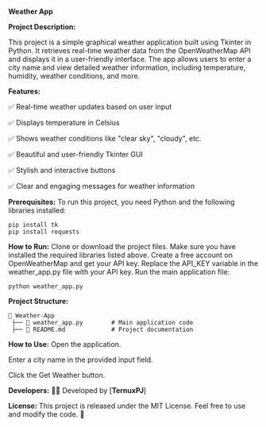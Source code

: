 **Weather App**

**Project Description:**

This project is a simple graphical weather application built using Tkinter in Python. It retrieves real-time weather data from the OpenWeatherMap API and displays it in a user-friendly interface. The app allows users to enter a city name and view detailed weather information, including temperature, humidity, weather conditions, and more.

**Features:**


✅ Real-time weather updates based on user input


✅ Displays temperature in Celsius


✅ Shows weather conditions like "clear sky", "cloudy", etc.


✅ Beautiful and user-friendly Tkinter GUI


✅ Stylish and interactive buttons


✅ Clear and engaging messages for weather information




**Prerequisites:**
To run this project, you need Python and the following libraries installed:
```
pip install tk
pip install requests
```
**How to Run:**
Clone or download the project files.
Make sure you have installed the required libraries listed above.
Create a free account on OpenWeatherMap and get your API key.
Replace the API_KEY variable in the weather_app.py file with your API key.
Run the main application file:
```
python weather_app.py
```
**Project Structure:**
```
📂 Weather-App
 ├── 📄 weather_app.py        # Main application code
 ├── 📄 README.md             # Project documentation
```
**How to Use:**
Open the application.

Enter a city name in the provided input field.

Click the Get Weather button.

**Developers:**
👨‍💻 Developed by [**TernuxPJ**]

**License:**
This project is released under the MIT License. Feel free to use and modify the code. 🚀
